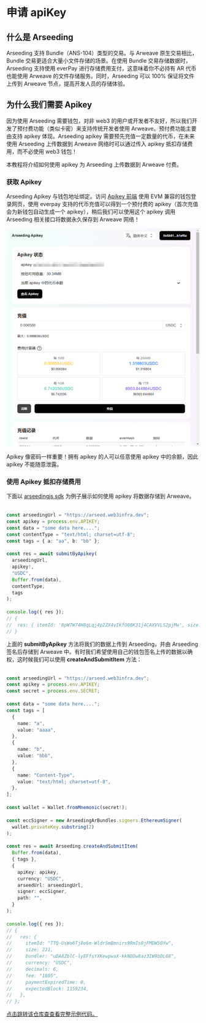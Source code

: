 # 申请 apiKey

## 什么是 Arseeding

Arseeding 支持 Bundle（ANS-104）类型的交易。与 Arweave 原生交易相比，Bundle 交易更适合大量小文件存储的场景。在使用 Bundle 交易存储数据时，Arseeding 支持使用 everPay 进行存储费用支付，这意味着你不必持有 AR 代币也能使用 Arweave 的文件存储服务。同时，Arseeding 可以 100% 保证将文件上传到 Arweave 节点，提高开发人员的存储体验。

## 为什么我们需要 Apikey

因为使用 Arseeding 需要钱包，对非 web3 的用户或开发者不友好，所以我们开发了预付费功能（类似卡密）来支持传统开发者使用 Arweave。预付费功能主要由支持 apikey 体现。Arseeding apikey 需要预先充值一定数量的代币，在未来使用 Arseeding 上传数据到 Arweave 网络时可以通过传入  apikey 抵扣存储费用，而不必使用 web3 钱包！

本教程将介绍如何使用 apikey 为 Arseeding 上传数据到 Arweave 付费。


### 获取 Apikey

Arseeding Apikey 与钱包地址绑定。访问 [Apikey 前端](https://apikey.web3infra.dev/) 使用  EVM 兼容的钱包登录网页，使用 everpay 支持的代币充值可以得到一个预付费的 apikey（首次充值会为新钱包自动生成一个 apikey），稍后我们可以使用这个 apikey 调用 Arseeding 相关接口将数据永久保存到 Arweave 网络！

![apikeyPage](../../../../../../static/img/apikey.png)

Apikey 像密码一样重要！拥有 apikey 的人可以任意使用 apikey 中的余额，因此 apikey 不能随意泄露。

### 使用 Apikey 抵扣存储费用

下面以 [arseedingjs sdk](../sdk/arseeding-js/bundle.md) 为例子展示如何使用 apikey 将数据存储到 Arweave。

```ts

const arseedingUrl = "https://arseed.web3infra.dev";
const apikey = process.env.APIKEY;
const data = "some data here....";
const contentType = "text/html; charset=utf-8";
const tags = { a: "aa", b: "bb" };

const res = await submitByApikey(
  arseedingUrl,
  apikey!,
  "USDC",
  Buffer.from(data),
  contentType,
  tags
);

console.log({ res });
// {
//  res: { itemId: '8pW7W74H8qLqj4p2ZX4vIkfO08K31j4CAXVVLS2pjMw', size: 18 }
// }

```

上面的 **submitByApikey** 方法将我们的数据上传到 Arseeding，并由 Arseeding 签名后存储到 Arweave 中。有时我们希望使用自己的钱包签名上传的数据以确权，这时候我们可以使用 **createAndSubmitItem** 方法：

```ts

const arseedingUrl = "https://arseed.web3infra.dev";
const apikey = process.env.APIKEY;
const secret = process.env.SECRET;

const data = "some data here....";
const tags = [
  {
    name: "a",
    value: "aaaa",
  },
  {
    name: "b",
    value: "bbb",
  },
  {
    name: "Content-Type",
    value: "text/html; charset=utf-8",
  },
];

const wallet = Wallet.fromMnemonic(secret!);

const eccSigner = new ArseedingArBundles.signers.EthereumSigner(
  wallet.privateKey.substring(2)
);

const res = await Arseeding.createAndSubmitItem(
  Buffer.from(data),
  { tags },
  {
    apiKey: apikey,
    currency: "USDC",
    arseedUrl: arseedingUrl,
    signer: eccSigner,
    path: "",
  }
);

console.log({ res });
// {
//   res: {
//     itemId: "TTQ-UsWo6Tj8e6m-WldrSmBmnirs9RmIs0jFMDW50Yw",
//     size: 221,
//     bundler: "uDA8ZblC-lyEFfsYXKewpwaX-kkNDDw8az3IW9bDL68",
//     currency: "USDC",
//     decimals: 6,
//     fee: "1805",
//     paymentExpiredTime: 0,
//     expectedBlock: 1159234,
//   },
// };

```

[点击跳转该仓库查查看完整示例代码。](https://github.com/ethever/arseeding-apikey-demo)
